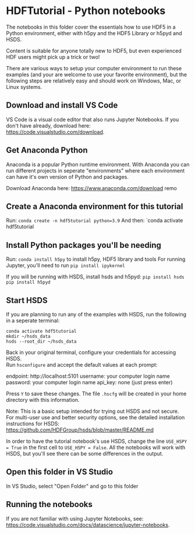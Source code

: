 # HDFTutorial - Python notebooks

The notebooks in this folder cover the essentials how to use HDF5 in a Python environment, either with h5py and the HDF5 Library or h5pyd and HSDS.

Content is suitable for anyone totally new to HDF5, but even experienced HDF users might pick up a trick or two!

There are various ways to setup your computer environment to run these examples (and your are welcome to use your favorite environment), but the following steps
are relatively easy and should work on Windows, Mac, or Linux systems.

## Download and install VS Code

VS Code is a visual code editor that also runs Jupyter Notebooks.  If you don't have already, download here:
https://code.visualstudio.com/download.

## Get Anaconda Python

Anaconda is a popular Python runtime environment.  With Anaconda you can run different projects in seperate "environments" where each environment can have it's own version of Python and packages.

Download Anaconda here: 
https://www.anaconda.com/download
remo
## Create a Anaconda environment for this tutorial

Run: `conda create -n hdf5tutorial python=3.9`
And then:
     `conda activate hdf5tutorial

## Install Python packages you'll be needing

Run: `conda install h5py` to install h5py, HDF5 library and tools
For running Jupyter, you'll need to run `pip install ipykernel`

If you will be running with HSDS, install hsds and h5pyd:
    `pip install hsds`
    `pip install h5pyd` 

## Start HSDS

If you are planning to run any of the examples with HSDS, run the following in a seperate terminal:

    conda activate hdf5tutorial
    mkdir ~/hsds_data  
    hsds --root_dir ~/hsds_data

Back in your original terminal, configure your credentials for accessing HSDS.  
Run `hsconfigure` and accept the default values at each prompt:

endpoint: http://localhost:5101
username: your computer login name
password: your computer login name
api_key: none (just press enter)

Press `Y` to save these changes. The file `.hscfg` will be created in your home directory with this information.

Note: This is a basic setup intended for trying out HSDS and not secure.  
For multi-user use and better security options, see the detailed installation 
instructions for HSDS: https://github.com/HDFGroup/hsds/blob/master/README.md 

In order to have the tutorial notebook's use HSDS, change the line `USE_H5PY = True` in the first cell
to `USE_H5PY = False`.  All the notebooks will work with HSDS, but you'll see there can be some differences in the output.

## Open this folder in VS Studio

In VS Studio, select "Open Folder" and go to this folder

## Running the notebooks

If you are not familiar with using Jupyter Notebooks, see: https://code.visualstudio.com/docs/datascience/jupyter-notebooks. 